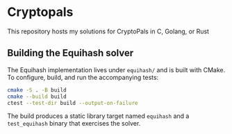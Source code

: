 # Cryptopals
This repository hosts my solutions for CryptoPals in C, Golang, or Rust

## Building the Equihash solver

The Equihash implementation lives under `equihash/` and is built with CMake. To
configure, build, and run the accompanying tests:

```bash
cmake -S . -B build
cmake --build build
ctest --test-dir build --output-on-failure
```

The build produces a static library target named `equihash` and a
`test_equihash` binary that exercises the solver.
